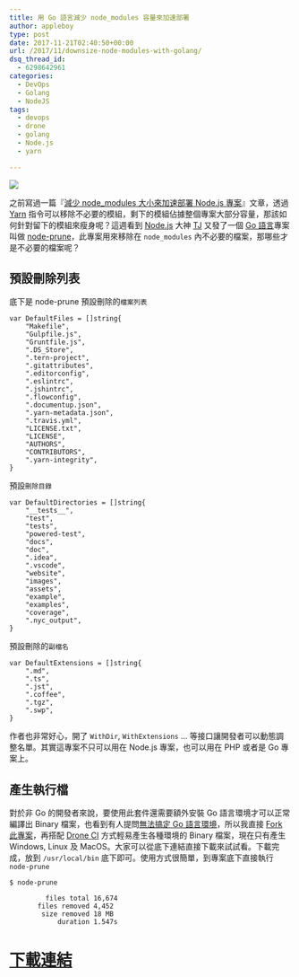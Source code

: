 ```yaml
---
title: 用 Go 語言減少 node_modules 容量來加速部署
author: appleboy
type: post
date: 2017-11-21T02:40:50+00:00
url: /2017/11/downsize-node-modules-with-golang/
dsq_thread_id:
  - 6298642961
categories:
  - DevOps
  - Golang
  - NodeJS
tags:
  - devops
  - drone
  - golang
  - Node.js
  - yarn

---
```

[![][1]][1]

之前寫過一篇『[減少 node_modules 大小來加速部署 Node.js 專案][2]』文章，透過 [Yarn][3] 指令可以移除不必要的模組，剩下的模組佔據整個專案大部分容量，那該如何針對留下的模組來瘦身呢？這週看到 [Node.js][4] 大神 [TJ][5] 又發了一個 [Go 語言][6]專案叫做 [node-prune][7]，此專案用來移除在 `node_modules` 內不必要的檔案，那哪些才是不必要的檔案呢？

<!--more-->

## 預設刪除列表

底下是 node-prune 預設刪除的`檔案列表`

<pre><code class="language-go">var DefaultFiles = []string{
    "Makefile",
    "Gulpfile.js",
    "Gruntfile.js",
    ".DS_Store",
    ".tern-project",
    ".gitattributes",
    ".editorconfig",
    ".eslintrc",
    ".jshintrc",
    ".flowconfig",
    ".documentup.json",
    ".yarn-metadata.json",
    ".travis.yml",
    "LICENSE.txt",
    "LICENSE",
    "AUTHORS",
    "CONTRIBUTORS",
    ".yarn-integrity",
}</code></pre>

預設`刪除目錄`

<pre><code class="language-go">var DefaultDirectories = []string{
    "__tests__",
    "test",
    "tests",
    "powered-test",
    "docs",
    "doc",
    ".idea",
    ".vscode",
    "website",
    "images",
    "assets",
    "example",
    "examples",
    "coverage",
    ".nyc_output",
}</code></pre>

預設刪除的`副檔名`

<pre><code class="language-go">var DefaultExtensions = []string{
    ".md",
    ".ts",
    ".jst",
    ".coffee",
    ".tgz",
    ".swp",
}</code></pre>

作者也非常好心，開了 `WithDir`, `WithExtensions` ... 等接口讓開發者可以動態調整名單。其實這專案不只可以用在 Node.js 專案，也可以用在 PHP 或者是 Go 專案上。

## 產生執行檔

對於非 Go 的開發者來說，要使用此套件還需要額外安裝 Go 語言環境才可以正常編譯出 Binary 檔案，也看到有人提問[無法搞定 Go 語言環境][8]，所以我直接 [Fork 此專案][9]，再搭配 [Drone CI][10] 方式輕易產生各種環境的 Binary 檔案，現在只有產生 Windows, Linux 及 MacOS。大家可以從底下連結直接下載來試試看。下載完成，放到 `/usr/local/bin` 底下即可。使用方式很簡單，到專案底下直接執行 `node-prune`

<pre><code class="language-bash">$ node-prune

         files total 16,674
       files removed 4,452
        size removed 18 MB
            duration 1.547s</code></pre>

# [下載連結][11]

 [1]: https://lh3.googleusercontent.com/jsocHCR9A9yEfDVUTrU0m42_aHhTEVDGW5p5PsQSx7GSlkt3gLjohfXH3S7P7p982332ruU_e-EtW0LwmiuZjvN65VIcyME-zE35C6EM0IV1nqY6KoNw3dwW2djjid3F-T5YgnJothA=w1920-h1080
 [2]: https://blog.wu-boy.com/2017/06/downsize-node_modules-to-improve-deploy-speed/
 [3]: https://yarnpkg.com/en/
 [4]: https://nodejs.org/en/
 [5]: https://github.com/tj
 [6]: https://golang.org
 [7]: https://github.com/tj/node-prune
 [8]: https://github.com/tj/node-prune/issues/14
 [9]: https://github.com/appleboy/node-prune
 [10]: https://blog.wu-boy.com/drone-devops/
 [11]: https://github.com/appleboy/node-prune/releases/tag/1.0.0